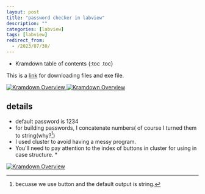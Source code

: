 ```yaml
---
layout: post
title: "password checker in labview"
description: ""
categories: [labview]
tags: [labview]
redirect_from:
  - /2023/07/30/
---
```

* Kramdown table of contents
{:toc .toc}

This is a [link](https://github.com/siavash-aghajani/password-checker-labview) for downloading files and exe file.

<a class="post-image" href="/assets/images/posts/pass_front.png">
<img itemprop="image" data-src="/assets/images/posts/pass_front.png" src="/assets/javascripts/unveil/loader.gif" alt="Kramdown Overview" />
</a>

<a class="post-image" href="/assets/images/posts/pass_back.png">
<img itemprop="image" data-src="/assets/images/posts/pass_back.png" src="/assets/javascripts/unveil/loader.gif" alt="Kramdown Overview" />
</a>


## details

* default password is 1234
* for building passwords, I concatenate numbers( of course I turned them to string(why?[^1])
* I used cluster to avoid having a messy program.
* You'll need to pay attention to the index of buttons in cluster for using in case structure.
  *<a class="post-image" href="/assets/images/posts/pass_front2.png">
<img itemprop="image" data-src="/assets/images/posts/pass_front2.png" src="/assets/javascripts/unveil/loader.gif" alt="Kramdown Overview" />
</a>





[^1]: becuase we use button and the default output is string.

